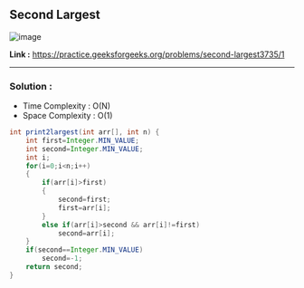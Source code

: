 ## Second Largest 

![image](https://user-images.githubusercontent.com/23376002/224748616-fbdbe407-7bfd-495e-a55c-e2692fd79801.png)

**Link :** https://practice.geeksforgeeks.org/problems/second-largest3735/1

-------------------------------------------------------------------------------------------------------------------------------------------------------


### Solution : 

- Time Complexity : O(N)
- Space Complexity : O(1)


```java
int print2largest(int arr[], int n) {
    int first=Integer.MIN_VALUE;
    int second=Integer.MIN_VALUE;
    int i;
    for(i=0;i<n;i++)
    {
        if(arr[i]>first)
        {
            second=first;
            first=arr[i];
        }
        else if(arr[i]>second && arr[i]!=first)
            second=arr[i];
    }
    if(second==Integer.MIN_VALUE)
        second=-1;
    return second;
}

```

